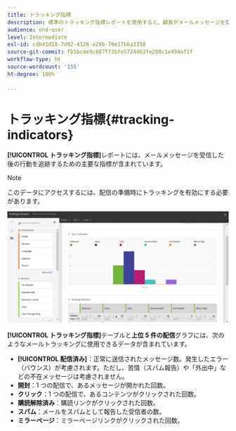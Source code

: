 ```yaml
---
title: トラッキング指標
description: 標準のトラッキング指標レポートを使用すると、顧客がメールメッセージを受信した際の行動を把握できます。
audience: end-user
level: Intermediate
exl-id: cdb41d18-7d92-4128-a29b-70e17b6a3358
source-git-commit: fb5bcde9c087f73bfe5724463fe280c1e494ef1f
workflow-type: ht
source-wordcount: '155'
ht-degree: 100%

---
```


# トラッキング指標{#tracking-indicators}

**[!UICONTROL トラッキング指標]**&#x200B;レポートには、メールメッセージを受信した後の行動を追跡するための主要な指標が含まれています。

>[!NOTE]
>
>このデータにアクセスするには、配信の準備時にトラッキングを有効にする必要があります。

![](assets/delivery_reports_2.png)

**[!UICONTROL トラッキング指標]**&#x200B;テーブルと&#x200B;**上位 5 件の配信**&#x200B;グラフには、次のようなメールトラッキングに使用できるデータが含まれています。

* **[!UICONTROL 配信済み]**：正常に送信されたメッセージ数。発生したエラー（バウンス）が考慮されます。ただし、苦情（スパム報告）や「外出中」などの不在メッセージは考慮されません。
* **開封**：1 つの配信で、あるメッセージが開かれた回数。
* **クリック**：1 つの配信で、あるコンテンツがクリックされた回数。
* **購読解除済み**：購読リンクがクリックされた回数。
* **スパム**：メールをスパムとして報告した受信者の数。
* **ミラーページ**：ミラーページリンクがクリックされた回数。
